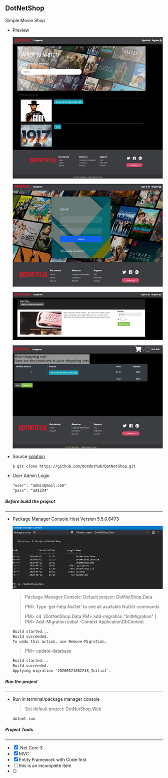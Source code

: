 ## DotNetShop
Simple Movie Shop 

* Preview

    ![GitHub Logo](app-preview.png)

    ![GitHub Logo](app-login-preview.png)

    ![GitHub Logo](app-categories-preview.png)
    
    ![GitHub Logo](app-shopcart-preview.png)

* Source [solution](https://github.com/mcmdothub/DotNetShop.git)
  ```
  $ git clone https://github.com/mcmdothub/DotNetShop.git
  ```

* User Admin Login

  ```
  "user": "admin@mail.com"
  "pass": "aA1234"
  ```

##### Before build the project
------------------------------------------------------------
* Package Manager Console Host Version 5.5.0.6473

    ![GitHub Logo](package-manager-console.png)

  > Package Manager Console: Default project: DotNetShop.Data
  >
  > PM> Type 'get-help NuGet' to see all available NuGet commands.
  >
  > PM> cd  .\DotNetShop.Data
  > PM> add-migration "InitMigration"	|	PM> Add-Migration Initial -Context ApplicationDbContext
  >

  ```
  Build started...
  Build succeeded.
  To undo this action, use Remove-Migration.
  ```

  > PM> update-database

  ```
  Build started...
  Build succeeded.
  Applying migration '20200521082218_Initial'.
  ```


##### Run the project 
------------------------------------------------------------
* Run in terminal/package manager console

  > Set default project: DotNetShop.Web


  ```
  dotnet run
  ```

##### Project Tools
------------------------------------------------------------
- [x] .Net Core 3
- [x] MVC
- [x] Entity Framework with Code first
- [ ] this is an incomplete item
- [ ] 
